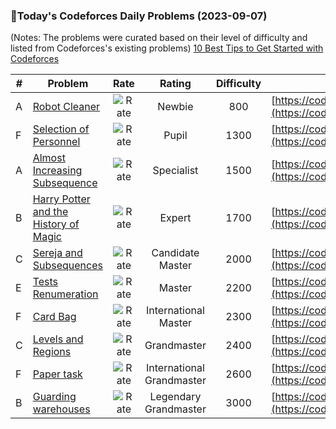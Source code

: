 ### 🌟Today's Codeforces Daily Problems (2023-09-07)
(Notes: The problems were curated based on their level of difficulty and listed from Codeforces's existing problems)
[10 Best Tips to Get Started with Codeforces](https://github.com/ika9810/Codeforces-Daily-Problems/blob/main/10%20Best%20Tips%20to%20Get%20Started%20with%20Codeforces.md)

| # | Problem | Rate| Rating | Difficulty | Contest |
|---| ----- | :--------: | :----------: | :----------: | ---------- |
|A|[Robot Cleaner](https://codeforces.com/contest/1623/problem/A)|![Rate](https://img.shields.io/badge/Newbie-800-lightgrey)|Newbie|800|[https://codeforces.com/contest/1623](https://codeforces.com/contest/1623)|
|F|[Selection of Personnel](https://codeforces.com/contest/630/problem/F)|![Rate](https://img.shields.io/badge/Pupil-1300-brightgreen)|Pupil|1300|[https://codeforces.com/contest/630](https://codeforces.com/contest/630)|
|A|[Almost Increasing Subsequence](https://codeforces.com/contest/1817/problem/A)|![Rate](https://img.shields.io/badge/Specialist-1500-9cf)|Specialist|1500|[https://codeforces.com/contest/1817](https://codeforces.com/contest/1817)|
|B|[Harry Potter and the History of Magic](https://codeforces.com/contest/65/problem/B)|![Rate](https://img.shields.io/badge/Expert-1700-blue)|Expert|1700|[https://codeforces.com/contest/65](https://codeforces.com/contest/65)|
|C|[Sereja and Subsequences](https://codeforces.com/contest/314/problem/C)|![Rate](https://img.shields.io/badge/Candidate%20Master-2000-blueviolet)|Candidate Master|2000|[https://codeforces.com/contest/314](https://codeforces.com/contest/314)|
|E|[Tests Renumeration](https://codeforces.com/contest/858/problem/E)|![Rate](https://img.shields.io/badge/Master-2200-orange)|Master|2200|[https://codeforces.com/contest/858](https://codeforces.com/contest/858)|
|F|[Card Bag](https://codeforces.com/contest/1156/problem/F)|![Rate](https://img.shields.io/badge/International%20Master-2300-orange)|International Master|2300|[https://codeforces.com/contest/1156](https://codeforces.com/contest/1156)|
|C|[Levels and Regions](https://codeforces.com/contest/643/problem/C)|![Rate](https://img.shields.io/badge/Grandmaster-2400-red)|Grandmaster|2400|[https://codeforces.com/contest/643](https://codeforces.com/contest/643)|
|F|[Paper task](https://codeforces.com/contest/653/problem/F)|![Rate](https://img.shields.io/badge/International%20Grandmaster-2600-red)|International Grandmaster|2600|[https://codeforces.com/contest/653](https://codeforces.com/contest/653)|
|B|[Guarding warehouses](https://codeforces.com/contest/1218/problem/B)|![Rate](https://img.shields.io/badge/Legendary%20Grandmaster-3000-red)|Legendary Grandmaster|3000|[https://codeforces.com/contest/1218](https://codeforces.com/contest/1218)|
